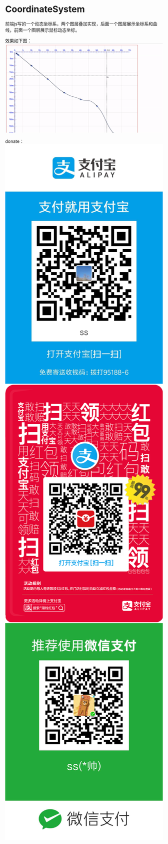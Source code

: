 # CoordinateSystem
前端js写的一个动态坐标系，两个图层叠加实现，后面一个图层展示坐标系和曲线，前面一个图层展示鼠标动态坐标。

效果如下图：
![image](https://github.com/buptis073114/CoordinateSystem/blob/master/outcome.gif)




donate：
![image](https://github.com/buptis073114/TestAndroidJNI/blob/master/1130108806.jpg)
![image](https://github.com/buptis073114/TestAndroidJNI/blob/master/1381875294.jpg)
![image](https://github.com/buptis073114/TestAndroidJNI/blob/master/77042545.jpg)


